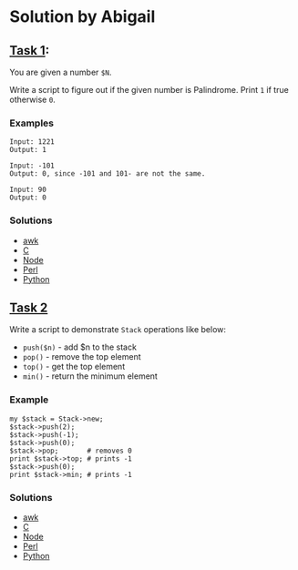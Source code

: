 # Solution by Abigail

## [Task 1](https://perlweeklychallenge.org/blog/perl-weekly-challenge-095/#TASK1): 

You are given a number `$N`.

Write a script to figure out if the given number is Palindrome.
Print `1` if true otherwise `0`.

### Examples
~~~~
Input: 1221
Output: 1

Input: -101
Output: 0, since -101 and 101- are not the same.

Input: 90
Output: 0
~~~~

### Solutions
* [awk](awk/ch-1.c)
* [C](c/ch-1.c)
* [Node](node/ch-1.js)
* [Perl](perl/ch-1.pl)
* [Python](python/ch-1.py)


## [Task 2](https://perlweeklychallenge.org/blog/perl-weekly-challenge-095/#TASK2)

Write a script to demonstrate `Stack` operations like below:

* `push($n)` - add $n to the stack
* `pop()` - remove the top element
* `top()` - get the top element
* `min()` - return the minimum element

### Example
~~~~
my $stack = Stack->new;
$stack->push(2);
$stack->push(-1);
$stack->push(0);
$stack->pop;       # removes 0
print $stack->top; # prints -1
$stack->push(0);
print $stack->min; # prints -1
~~~~

### Solutions
* [awk](awk/ch-2.awk)
* [C](c/ch-2.c)
* [Node](node/ch-2.js)
* [Perl](perl/ch-2.pl)
* [Python](python/ch-2.py)
